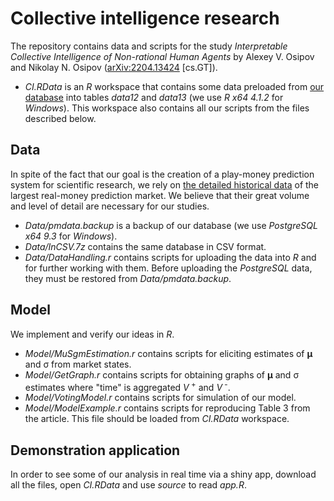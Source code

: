 # Collective intelligence research
The repository contains data and scripts for the study _Interpretable Collective Intelligence of Non-rational Human Agents_ by Alexey V. Osipov and Nikolay N. Osipov ([arXiv:2204.13424](https://doi.org/10.48550/arXiv.2204.13424) \[cs.GT\]).
* _CI.RData_ is an _R_ workspace that contains some data preloaded from [our database](https://github.com/nicknick85/Prediction-Systems-Research/tree/master/Data) into tables _data12_ and _data13_ (we use _R x64 4.1.2_ for _Windows_). This workspace also contains all our scripts from the files described below.
## Data
In spite of the fact that our goal is the creation of a play-money prediction system for scientific research, we rely on [the detailed historical data](https://github.com/nicknick85/Prediction-Systems-Research/tree/master/Data) of the largest real-money prediction market. We believe that their great volume and level of detail are necessary for our studies.
* _Data/pmdata.backup_ is a backup of our database (we use _PostgreSQL x64 9.3_ for _Windows_).
* _Data/InCSV.7z_ contains the same database in CSV format.
* _Data/DataHandling.r_ contains scripts for uploading the data into _R_ and for further working with them. Before uploading the _PostgreSQL_ data, they must be restored from _Data/pmdata.backup_.
## Model
We implement and verify our ideas in _R_.
* _Model/MuSgmEstimation.r_ contains scripts for eliciting estimates of __&mu;__ and &sigma; from market states.
* _Model/GetGraph.r_ contains scripts for obtaining graphs of __&mu;__ and &sigma; estimates where "time" is aggregated _V_<sup>&nbsp;+</sup> and&nbsp;_V_<sup>&nbsp;-</sup>.
* _Model/VotingModel.r_ contains scripts for simulation of our model.
* _Model/ModelExample.r_ contains scripts for reproducing Table 3 from the article. This file should be loaded from _CI.RData_ workspace.
## Demonstration application
In order to see some of our analysis in real time via a shiny app, download all the files, open _CI.RData_ and use _source_ to read _app.R_.
